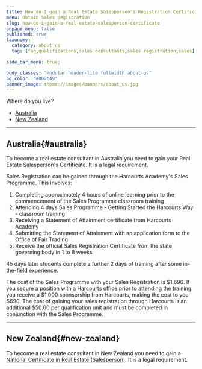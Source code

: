 ```yaml
---
title: How do I gain a Real Estate Salesperson's Registration Certificate?
menu: Obtain Sales Registration
slug: how-do-i-gain-a-real-estate-salesperson-certificate
onpage_menu: false
published: true
taxonomy:
  category: about_us
  tag: [faq,qualifications,sales consultants,sales registration,sales]

side_bar_menu: true;

body_classes: "modular header-lite fullwidth about-us"
bg_color: "#002b49"
banner_image: theme://images/banners/about_us.jpg
---
```


Where do you live?

- [Australia](#australia)
- [New Zealand](#new-zealand)

___

## Australia{#australia}
To become a real estate consultant in Australia you need to gain your Real Estate Salesperson's Certificate. It is a legal requirement.

Sales Registration can be gained through the Harcourts Academy's Sales Programme. This involves:

1. Completing approximately 4 hours of online learning prior to the commencement of the Sales Programme classroom training
2. Attending 4 days Sales Programme - Getting Started the Harcourts Way - classroom training
3. Receiving a Statement of Attainment certificate from Harcourts Academy
4. Submitting the Statement of Attainment with an application form to the Office of Fair Trading
5. Receive the official Sales Registration Certificate from the state governing body in 1 to 8 weeks

45 days later students complete a further 2 days of training after some in-the-field experience.

The cost of the Sales Programme with your Sales Registration is $1,690. If you secure a position with a Harcourts office prior to attending the training you receive a $1,000 sponsorship from Harcourts, making the cost to you $690. The cost of gaining your sales registration through Harcourts is an additional $50.00 per qualification unit and must be completed in conjunction with the Sales Programme.

___

## New Zealand{#new-zealand}
To become a real estate consultant in New Zealand you need to gain a [National Certificate in Real Estate (Salesperson)](/get-qualified/new-zealand). It is a legal requirement.
